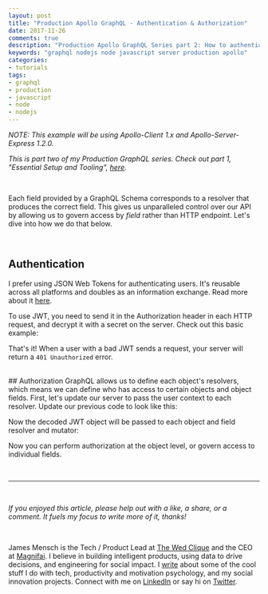 ```yaml
---
layout: post
title: "Production Apollo GraphQL - Authentication & Authorization"
date: 2017-11-26
comments: true
description: "Production Apollo GraphQL Series part 2: How to authenticate and authorize users"
keywords: "graphql nodejs node javascript server production apollo"
categories:
- tutorials
tags:
- graphql
- production
- javascript
- node
- nodejs
---
```


<i>NOTE: This example will be using Apollo-Client 1.x and Apollo-Server-Express 1.2.0.

This is part two of my Production GraphQL series. Check out part 1, "Essential Setup and Tooling", <a href='https://blog.cloudboost.io/production-apollo-graphql-essential-setup-and-tooling-4447ac01f94e'>here</a>.
</i>

<br/>

Each field provided by a GraphQL Schema corresponds to a resolver that produces the correct field. This gives us unparalleled control over our API by allowing us to govern access by _field_ rather than HTTP endpoint. Let's dive into how we do that below.

<br/>

## Authentication
I prefer using JSON Web Tokens for authenticating users. It's reusable across all platforms and doubles as an information exchange. Read more about it <a href='https://jwt.io/introduction/'>here</a>.

To use JWT, you need to send it in the Authorization header in each HTTP request, and decrypt it with a secret on the server. Check out this basic example:

<script src="https://gist.github.com/JMensch/c102e651f39f3c4a673322371d2aa4c1.js"></script>

That's it! When a user with a bad JWT sends a request, your server will return a `401 Unauthorized` error.

<br/>
## Authorization
GraphQL allows us to define each object's resolvers, which means we can define who has access to certain objects and object fields. First, let's update our server to pass the user context to each resolver. Update our previous code to look like this:

<script src="https://gist.github.com/JMensch/e26a43121180ab91b615364541147227.js"></script>

Now the decoded JWT object will be passed to each object and field resolver and mutator:

<script src="https://gist.github.com/JMensch/47b5d0116dee685366bf64ec969a46fe.js"></script>

Now you can perform authorization at the object level, or govern access to individual fields.

<br/>

---

<br/>

<i>If you enjoyed this article, please help out with a like, a share, or a comment. It fuels my focus to write more of it, thanks!</i>

<br/>

James Mensch is the Tech / Product Lead at <a href='https://www.thewedclique.com'>The Wed Clique</a> and the CEO at <a href='http://magnifai.io'>Magnifai</a>. I believe in building intelligent products, using data to drive decisions, and engineering for social impact. I <a href='https://medium.com/@james_mensch'>write</a> about some of the cool stuff I do with tech, productivity and motivation psychology, and my social innovation projects. Connect with me on <a href='https://www.linkedin.com/in/james-mensch/'>LinkedIn</a> or say hi on <a href='https://twitter.com/thebestmensch'>Twitter</a>.

